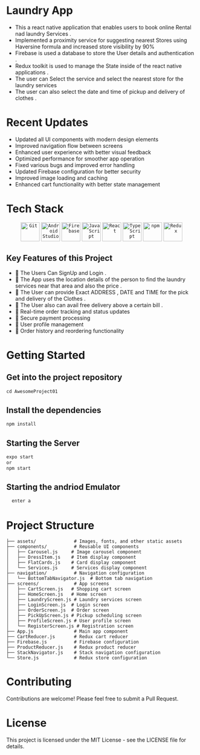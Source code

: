 # Laundry App 

* This a react native application that enables users to book online Rental nad laundry Services .
* Implemented a proximity service for suggesting nearest Stores using
Haversine formula and increased store visibility by 90% 
* Firebase is used a database to store the User details and authentication .
* Redux toolkit is used to manage the State inside of the react native applications .
* The user can Select the service and select the nearest store for the laundry services 
* The user can also select the date and time of pickup and delivery of clothes .

# Recent Updates

* Updated all UI components with modern design elements
* Improved navigation flow between screens
* Enhanced user experience with better visual feedback
* Optimized performance for smoother app operation
* Fixed various bugs and improved error handling
* Updated Firebase configuration for better security
* Improved image loading and caching
* Enhanced cart functionality with better state management

# Tech Stack 

<div align="center">
	<code><img height="50" src="https://user-images.githubusercontent.com/25181517/192108372-f71d70ac-7ae6-4c0d-8395-51d8870c2ef0.png" alt="Git" title="Git" /></code>
	<code><img height="50" src="https://user-images.githubusercontent.com/25181517/192108895-20dc3343-43e3-4a54-a90e-13a4abbc57b9.png" alt="Android Studio" title="Android Studio" /></code>
	<code><img height="50" src="https://user-images.githubusercontent.com/25181517/189716855-2c69ca7a-5149-4647-936d-780610911353.png" alt="Firebase" title="Firebase" /></code>
	<code><img height="50" src="https://user-images.githubusercontent.com/25181517/117447155-6a868a00-af3d-11eb-9cfe-245df15c9f3f.png" alt="JavaScript" title="JavaScript" /></code>
	<code><img height="50" src="https://user-images.githubusercontent.com/25181517/183897015-94a058a6-b86e-4e42-a37f-bf92061753e5.png" alt="React" title="React" /></code>
	<code><img height="50" src="https://user-images.githubusercontent.com/25181517/183890598-19a0ac2d-e88a-4005-a8df-1ee36782fde1.png" alt="TypeScript" title="TypeScript" /></code>
	<code><img height="50" src="https://user-images.githubusercontent.com/25181517/121401671-49102800-c959-11eb-9f6f-74d49a5e1774.png" alt="npm" title="npm" /></code>
	<code><img height="50" src="https://user-images.githubusercontent.com/25181517/187896150-cc1dcb12-d490-445c-8e4d-1275cd2388d6.png" alt="Redux" title="Redux" /></code>
</div>

## Key Features of this Project 

* 📌 The Users Can SignUp and Login .
* 📌 The App uses the location details of the person to find the laundry services near that area and also the price .
* 📌 The User  can provide Exact  ADDRESS , DATE and TIME for the pick and delivery of the Clothes .
* 📌 The User also can avail free delivery above a certain bill .
* 📌 Real-time order tracking and status updates
* 📌 Secure payment processing
* 📌 User profile management
* 📌 Order history and reordering functionality

# Getting Started 

  ##  Get into the project repository 
   
   ```javascript
   cd AwesomeProject01
   
   ```
   
   ## Install the dependencies 
   
   ```javascript
   npm install
   ```
   
   ## Starting  the Server 
   
   ```javascript 
   expo start 
   or
   npm start
   ```
   
   ## Starting the andriod Emulator 
   
   ```javascript 
     enter a
   ```

# Project Structure

```
├── assets/              # Images, fonts, and other static assets
├── components/          # Reusable UI components
│   ├── Carousel.js     # Image carousel component
│   ├── DressItem.js    # Item display component
│   ├── FlatCards.js    # Card display component
│   └── Services.js     # Services display component
├── navigation/          # Navigation configuration
│   └── BottomTabNavigator.js  # Bottom tab navigation
├── screens/             # App screens
│   ├── CartScreen.js   # Shopping cart screen
│   ├── HomeScreen.js   # Home screen
│   ├── LaundryScreen.js # Laundry services screen
│   ├── LoginScreen.js  # Login screen
│   ├── OrderScreen.js  # Order screen
│   ├── PickUpScreen.js # Pickup scheduling screen
│   ├── ProfileScreen.js # User profile screen
│   └── RegisterScreen.js # Registration screen
├── App.js               # Main app component
├── CartReducer.js       # Redux cart reducer
├── Firebase.js          # Firebase configuration
├── ProductReducer.js    # Redux product reducer
├── StackNavigator.js    # Stack navigation configuration
└── Store.js             # Redux store configuration
```

# Contributing

Contributions are welcome! Please feel free to submit a Pull Request.

# License

This project is licensed under the MIT License - see the LICENSE file for details.


